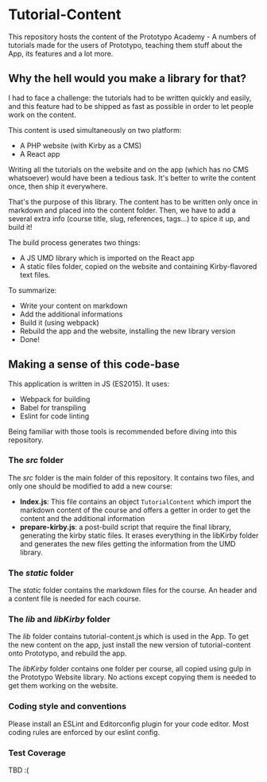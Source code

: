 # Tutorial-Content

This repository hosts the content of the Prototypo Academy - A numbers of tutorials made for the users of Prototypo, teaching them stuff about the App, its features and a lot more.

## Why the hell would you make a library for that?

I had to face a challenge: the tutorials had to be written quickly and easily, and this feature had to be shipped as fast as possible in order to let people work on the content.

This content is used simultaneously on two platform: 

- A PHP website (with Kirby as a CMS)
- A React app

Writing all the tutorials on the website and on the app (which has no CMS whatsoever) would have been a tedious task. It's better to write the content once, then ship it everywhere.

That's the purpose of this library. The content has to be written only once in markdown and placed into the content folder. Then, we have to add a several extra info (course title, slug, references, tags...) to spice it up, and build it!

The build process generates two things:

- A JS UMD library which is imported on the React app
- A static files folder, copied on the website and containing Kirby-flavored text files.

To summarize:

- Write your content on markdown
- Add the additional informations
- Build it (using webpack)
- Rebuild the app and the website, installing the new library version
- Done!



## Making a sense of this code-base

This application is written in JS (ES2015). It uses:

- Webpack for building
- Babel for transpiling
- Eslint for code linting

Being familiar with those tools is recommended before diving into this repository.

### The *src* folder

The *src* folder is the main folder of this repository. It contains two files, and only one should be modified to add a new course:

- **Index.js**:  This file contains an object `TutorialContent` which import the markdown content of the course and offers a getter in order to get the content and the additional information
- **prepare-kirby.js**:  a post-build script that require the final library, generating the kirby static files. It erases everything in the libKirby folder and generates the new files getting the information from the UMD library.

### The *static* folder

The *static* folder contains the markdown files for the course. An header and a content file is needed for each course.

### The *lib* and *libKirby* folder

The *lib* folder contains tutorial-content.js which is used in the App. To get the new content on the app, just install the new version of tutorial-content onto Prototypo, and rebuild the app.

The *libKirby* folder contains one folder per course, all copied using gulp in the Prototypo Website library. No actions except copying them is needed to get them working on the website.

### Coding style and conventions

Please install an ESLint and Editorconfig plugin for your code editor.
Most coding rules are enforced by our eslint config. 

### Test Coverage

TBD :(